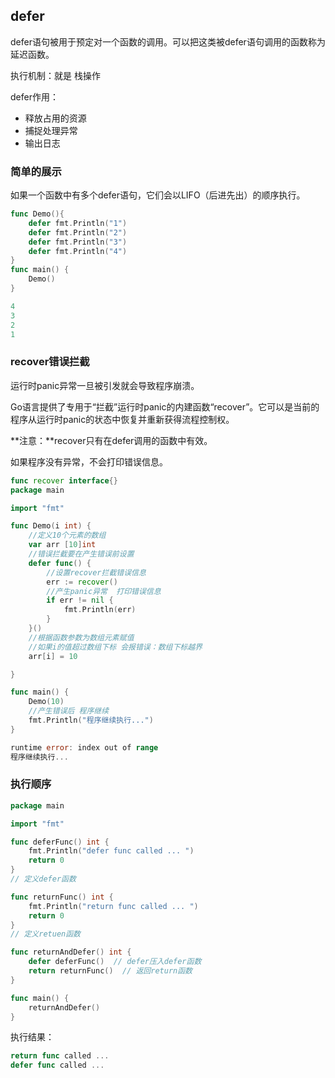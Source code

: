 ## defer

defer语句被用于预定对一个函数的调用。可以把这类被defer语句调用的函数称为延迟函数。

 执行机制：就是 栈操作

defer作用：

- 释放占用的资源
- 捕捉处理异常
- 输出日志

### 简单的展示

如果一个函数中有多个defer语句，它们会以LIFO（后进先出）的顺序执行。

```go
func Demo(){
	defer fmt.Println("1")
	defer fmt.Println("2")
	defer fmt.Println("3")
	defer fmt.Println("4")
}
func main() {
	Demo()
}
```

```go
4
3
2
1
```



###  recover错误拦截

运行时panic异常一旦被引发就会导致程序崩溃。

Go语言提供了专用于“拦截”运行时panic的内建函数“recover”。它可以是当前的程序从运行时panic的状态中恢复并重新获得流程控制权。

**注意：**recover只有在defer调用的函数中有效。

如果程序没有异常，不会打印错误信息。

```go
func recover interface{}
package main

import "fmt"

func Demo(i int) {
	//定义10个元素的数组
	var arr [10]int
	//错误拦截要在产生错误前设置
	defer func() {
		//设置recover拦截错误信息
		err := recover()
		//产生panic异常  打印错误信息
		if err != nil {
			fmt.Println(err)
		}
	}()
	//根据函数参数为数组元素赋值
	//如果i的值超过数组下标 会报错误：数组下标越界
	arr[i] = 10

}

func main() {
	Demo(10)
	//产生错误后 程序继续
	fmt.Println("程序继续执行...")
}
```

```go
runtime error: index out of range
程序继续执行...
```

### 执行顺序

```go
package main

import "fmt"

func deferFunc() int {
    fmt.Println("defer func called ... ")
    return 0
}
// 定义defer函数

func returnFunc() int {
    fmt.Println("return func called ... ")
    return 0
}
// 定义retuen函数

func returnAndDefer() int {
    defer deferFunc()  // defer压入defer函数
    return returnFunc()  // 返回return函数
}

func main() {
    returnAndDefer()
}
```

执行结果：

```go
return func called ... 
defer func called ... 
```

